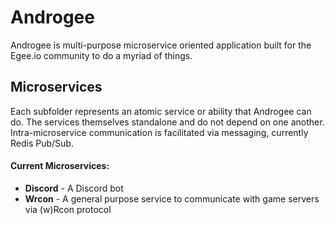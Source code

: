 # Androgee

Androgee is multi-purpose microservice oriented application built for the Egee.io community to do a myriad of things.

## Microservices

Each subfolder represents an atomic service or ability that Androgee can do. The services themselves standalone and do not depend on one another. Intra-microservice communication is facilitated via messaging, currently Redis Pub/Sub.

#### Current Microservices:

* **Discord** - A Discord bot
* **Wrcon** - A general purpose service to communicate with game servers via (w)Rcon protocol